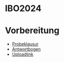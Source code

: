 # IBO2024

# Vorbereitung

- [Probeklausur](Klausur_Bioinfo2024_Vorbereitung3Runde.pdf)
- [Antwortbogen](Antwortbogen_Vorbereitung_Bioinformatik.xlsx)
- [Uploadlink](https://www.dropbox.com/request/vF1dgliY34UbGT00bY5S)
